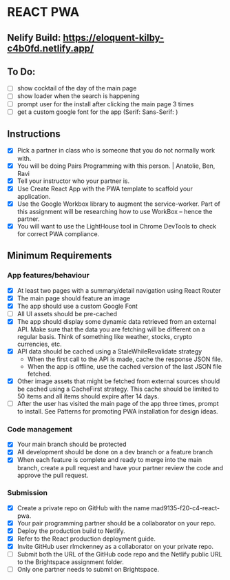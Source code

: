 # REACT PWA

## Nelify Build: https://eloquent-kilby-c4b0fd.netlify.app/

## To Do:

- [ ] show cocktail of the day of the main page
- [ ] show loader when the search is happening
- [ ] prompt user for the install after clicking the main page 3 times
- [ ] get a custom google font for the app (Serif: Sans-Serif: )

## Instructions

- [x] Pick a partner in class who is someone that you do not normally work with.
- [x] You will be doing Pairs Programming with this person. | Anatolie, Ben, Ravi
- [x] Tell your instructor who your partner is.
- [x] Use Create React App with the PWA template to scaffold your application.
- [x] Use the Google Workbox library to augment the service-worker. Part of this assignment will be researching how to use WorkBox – hence the partner.
- [x] You will want to use the LightHouse tool in Chrome DevTools to check for correct PWA compliance.

## Minimum Requirements

### App features/behaviour

- [x] At least two pages with a summary/detail navigation using React Router
- [x] The main page should feature an image
- [x] The app should use a custom Google Font
- [ ] All UI assets should be pre-cached
- [x] The app should display some dynamic data retrieved from an external API. Make sure that the data you are fetching will be different on a regular basis. Think of something like weather, stocks, crypto currencies, etc.
- [x] API data should be cached using a StaleWhileRevalidate strategy
  - When the first call to the API is made, cache the response JSON file.
  - When the app is offline, use the cached version of the last JSON file fetched.
- [x] Other image assets that might be fetched from external sources should be cached using a CacheFirst strategy. This cache should be limited to 50 items and all items should expire after 14 days.
- [ ] After the user has visited the main page of the app three times, prompt to install. See Patterns for promoting PWA installation for design ideas.

### Code management

- [x] Your main branch should be protected
- [x] All development should be done on a dev branch or a feature branch
- [x] When each feature is complete and ready to merge into the main branch, create a pull request and have your partner review the code and approve the pull request.

### Submission

- [x] Create a private repo on GitHub with the name mad9135-f20-c4-react-pwa.
- [x] Your pair programming partner should be a collaborator on your repo.
- [x] Deploy the production build to Netlify.
- [x] Refer to the React production deployment guide.
- [x] Invite GitHub user rlmckenney as a collaborator on your private repo.
- [ ] Submit both the URL of the GitHub code repo and the Netlify public URL to the Brightspace assignment folder.
- [ ] Only one partner needs to submit on Brightspace.

